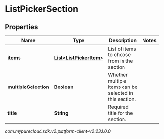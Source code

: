 # ListPickerSection


## Properties

| Name | Type | Description | Notes |
| ------------ | ------------- | ------------- | ------------- |
| **items** | [**List&lt;ListPickerItem&gt;**](ListPickerItem) | List of items to choose from in the section |  |
| **multipleSelection** | **Boolean** | Whether multiple items can be selected in this section. |  |
| **title** | **String** | Required title for the section. |  |




_com.mypurecloud.sdk.v2:platform-client-v2:233.0.0_

